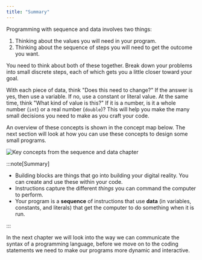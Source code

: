 ```yaml
---
title: "Summary"
---
```


Programming with sequence and data involves two things:

1. Thinking about the values you will need in your program.
2. Thinking about the sequence of steps you will need to get the outcome you want.

You need to think about both of these together. Break down your problems into small discrete steps, each of which gets you a little closer toward your goal.

With each piece of data, think "Does this need to change?" If the answer is yes, then use a variable. If no, use a constant or literal value. At the same time, think "What kind of value is this?" If it is a number, is it a whole number (`int`) or a real number (`double`)? This will help you make the many small decisions you need to make as you craft your code.

An overview of these concepts is shown in the concept map below. The next section will look at how you can use these concepts to design some small programs.

![Key concepts from the sequence and data chapter](./images/sequence-data-summary.png "Summary of Sequence and Data")

:::note[Summary]

- Building blocks are things that go into building your digital reality. You can create and use these within your code.
- Instructions capture the different *things* you can command the computer to perform.
- Your program is a **sequence** of instructions that use **data** (in variables, constants, and literals) that get the computer to do something when it is run.

:::

In the next chapter we will look into the way we can communicate the syntax of a programming language, before we move on to the coding statements we need to make our programs more dynamic and interactive.
